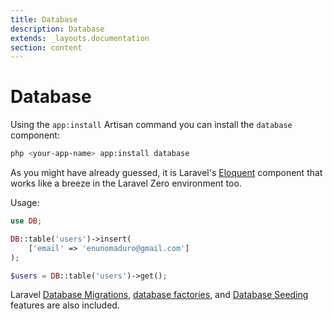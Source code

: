 ```yaml
---
title: Database
description: Database
extends: _layouts.documentation
section: content
---
```


# Database

Using the `app:install` Artisan command you can install the `database` component:
```bash
php <your-app-name> app:install database
```

As you might have already guessed, it is Laravel's [Eloquent](https://laravel.com/docs/eloquent) component
that works like a breeze in the Laravel Zero environment too.

Usage:

```php
use DB;

DB::table('users')->insert(
    ['email' => 'enunomaduro@gmail.com']
);

$users = DB::table('users')->get();
```

Laravel [Database Migrations](https://laravel.com/docs/migrations), [database factories](https://laravel.com/docs/5.8/database-testing#writing-factories), and [Database Seeding](https://laravel.com/docs/seeding) features are also included.

